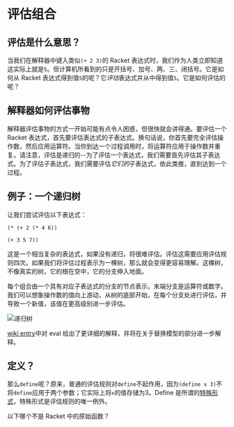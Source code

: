 # 评估组合

## 评估是什么意思？

当我们在解释器中键入类似`(+ 2 3)`的 Racket 表达式时，我们作为人类立即知道这实际上就是`5`。但计算机所看到的只是开括号、加号、两、三、闭括号。它是如何从 Racket 表达式得到值`5`的呢？它*评估*表达式并从中得到值`5`。它是如何评估的呢？

## 解释器如何评估事物

解释器评估事物的方式一开始可能有点令人困惑，但很快就会讲得通。要评估一个 Racket 表达式，首先要评估表达式的子表达式。换句话说，你首先要完全评估操作数，然后应用运算符。当你到达一个过程调用时，将运算符应用于操作数并重复。请注意，评估是递归的--为了评估一个表达式，我们需要首先评估其子表达式。为了评估子表达式，我们需要评估*它们的*子表达式，依此类推，直到达到一个过程。

## 例子：一个递归树

让我们尝试评估以下表达式：

`(* (+ 2 (* 4 6))`

`(+ 3 5 7))`

这是一个相当复杂的表达式，如果没有递归，将很难评估。评估这需要应用评估规则四次。如果我们将评估过程表示为一棵树，那么就会变得更容易理解。这棵树，不像真实的树，它的根在空中，它的分支伸入地面。

每个组合由一个具有对应子表达式的分支的节点表示。末端分支是运算符或数字。我们可以想象操作数的值向上游动，从树的底部开始，在每个分支处进行评估，并导致一个新值，该值在更高级别进一步评估。

![递归树](../Images/ec7ad933748d031f908ecb610b8aa307.jpg)

[wiki entry](https://edge.edx.org/courses/uc-berkeley/cs61as-1x/SICP/wiki/cs61as-1x/eval/)中对 eval 给出了更详细的解释，并将在关于替换模型的部分进一步解释。

## 定义？

那么`define`呢？原来，普通的评估规则对`define`不起作用，因为`(define x 3)`不将`define`应用于两个参数；它实际上将`x`的值存储为3。Define 是所谓的[特殊形式](https://edge.edx.org/courses/uc-berkeley/cs61as-1x/SICP/wiki/cs61as-1x/special-form/)，特殊形式是评估规则的唯一例外。

以下哪个不是 Racket 中的原始函数？
